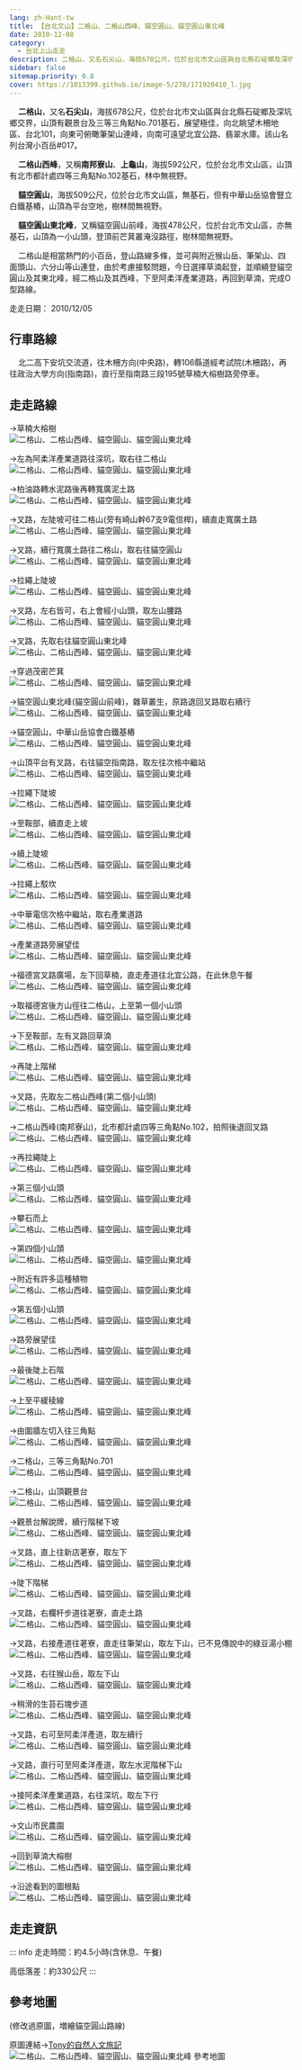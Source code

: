```yaml
---
lang: zh-Hant-tw
title: 【台北文山】二格山、二格山西峰、貓空圓山、貓空圓山東北峰
date: 2010-12-08
category: 
  - 台北上山走走
description: 二格山，又名石尖山，海拔678公尺，位於台北市文山區與台北縣石碇鄉及深坑鄉交界，展望極佳，向北眺望木柵地區、台北101，向東可俯瞰筆架山連峰，向南可遠望北宜公路、翡翠水庫。該山名列台灣小百岳#017。 二格山西峰，又稱南邦寮山、上龜山，海拔592公尺，位於台北市文山區，林中無視野。
sidebar: false
sitemap.priority: 0.8
cover: https://1013399.github.io/image-5/278/171920410_l.jpg
---
```


    **二格山**，又名**石尖山**，海拔678公尺，位於台北市文山區與台北縣石碇鄉及深坑鄉交界，山頂有觀景台及三等三角點No.701基石，展望極佳，向北眺望木柵地區、台北101，向東可俯瞰筆架山連峰，向南可遠望北宜公路、翡翠水庫。該山名列台灣小百岳#017。  

    **二格山西峰**，又稱**南邦寮山**、**上龜山**，海拔592公尺，位於台北市文山區，山頂有北市都計處四等三角點No.102基石，林中無視野。  

<!-- more -->

    **貓空圓山**，海拔509公尺，位於台北市文山區，無基石，但有中華山岳協會豎立白鐵基樁，山頂為平台空地，樹林間無視野。

    **貓空圓山東北峰**，又稱貓空圓山前峰，海拔478公尺，位於台北市文山區，亦無基石，山頂為一小山頭，登頂前芒萁叢淹沒路徑，樹林間無視野。  

    二格山是相當熱門的小百岳，登山路線多條，並可與附近猴山岳、筆架山、四面頭山、六分山等山連登，由於考慮接駁問題，今日選擇草湳起登，並順繞登貓空圓山及其東北峰，經二格山及其西峰，下至阿柔洋產業道路，再回到草湳，完成O型路線。

走走日期： 2010/12/05

## 行車路線
    北二高下安坑交流道，往木柵方向(中央路)，轉106縣道經考試院(木柵路)，再往政治大學方向(指南路)，直行至指南路三段195號草楠大榕樹路旁停車。

## 走走路線
→草楠大榕樹  
![二格山、二格山西峰、貓空圓山、貓空圓山東北峰](https://1013399.github.io/image-5/278/171920371_l.jpg)

→左為阿柔洋產業道路往深坑，取右往二格山  
![二格山、二格山西峰、貓空圓山、貓空圓山東北峰](https://1013399.github.io/image-5/278/171920372_l.jpg)

→柏油路轉水泥路後再轉寬廣泥土路  
![二格山、二格山西峰、貓空圓山、貓空圓山東北峰](https://1013399.github.io/image-5/278/171920374_l.jpg)

→叉路，左陡坡可往二格山(旁有崎山幹67支9電信桿)，續直走寬廣土路  
![二格山、二格山西峰、貓空圓山、貓空圓山東北峰](https://1013399.github.io/image-5/278/171920376_l.jpg)

→叉路，續行寬廣土路往二格山，取右往貓空圓山  
![二格山、二格山西峰、貓空圓山、貓空圓山東北峰](https://1013399.github.io/image-5/278/171920377_l.jpg)

→拉繩上陡坡  
![二格山、二格山西峰、貓空圓山、貓空圓山東北峰](https://1013399.github.io/image-5/278/171920379_l.jpg)

→叉路，左右皆可，右上會經小山頭，取左山腰路  
![二格山、二格山西峰、貓空圓山、貓空圓山東北峰](https://1013399.github.io/image-5/278/171920381_l.jpg)

→叉路，先取右往貓空圓山東北峰  
![二格山、二格山西峰、貓空圓山、貓空圓山東北峰](https://1013399.github.io/image-5/278/171920384_l.jpg)

→穿過茂密芒萁  
![二格山、二格山西峰、貓空圓山、貓空圓山東北峰](https://1013399.github.io/image-5/278/171920387_l.jpg)

→貓空圓山東北峰(貓空圓山前峰)，雜草叢生，原路退回叉路取右續行  
![二格山、二格山西峰、貓空圓山、貓空圓山東北峰](https://1013399.github.io/image-5/278/171920389_l.jpg)

→貓空圓山，中華山岳協會白鐵基樁  
![二格山、二格山西峰、貓空圓山、貓空圓山東北峰](https://1013399.github.io/image-5/278/171920392_l.jpg)

→山頂平台有叉路，右往貓空指南路，取左往次格中繼站  
![二格山、二格山西峰、貓空圓山、貓空圓山東北峰](https://1013399.github.io/image-5/278/171920396_l.jpg)

→拉繩下陡坡  
![二格山、二格山西峰、貓空圓山、貓空圓山東北峰](https://1013399.github.io/image-5/278/171920397_l.jpg)

→至鞍部，續直走上坡  
![二格山、二格山西峰、貓空圓山、貓空圓山東北峰](https://1013399.github.io/image-5/278/171920403_l.jpg)

→續上陡坡  
![二格山、二格山西峰、貓空圓山、貓空圓山東北峰](https://1013399.github.io/image-5/278/171920404_l.jpg)

→拉繩上駁坎  
![二格山、二格山西峰、貓空圓山、貓空圓山東北峰](https://1013399.github.io/image-5/278/171920406_l.jpg)

→中華電信次格中繼站，取右產業道路  
![二格山、二格山西峰、貓空圓山、貓空圓山東北峰](https://1013399.github.io/image-5/278/171920407_l.jpg)

→產業道路旁展望佳  
![二格山、二格山西峰、貓空圓山、貓空圓山東北峰](https://1013399.github.io/image-5/278/171920410_l.jpg)

→福德宮叉路廣場，左下回草楠，直走產道往北宜公路，在此休息午餐  
![二格山、二格山西峰、貓空圓山、貓空圓山東北峰](https://1013399.github.io/image-5/278/171920412_l.jpg)

→取福德宮後方山徑往二格山，上至第一個小山頭  
![二格山、二格山西峰、貓空圓山、貓空圓山東北峰](https://1013399.github.io/image-5/278/171920415_l.jpg)

→下至鞍部，左有叉路回草湳  
![二格山、二格山西峰、貓空圓山、貓空圓山東北峰](https://1013399.github.io/image-5/278/171920419_l.jpg)

→再陡上階梯  
![二格山、二格山西峰、貓空圓山、貓空圓山東北峰](https://1013399.github.io/image-5/278/171920420_l.jpg)

→叉路，先取左二格山西峰(第二個小山頭)  
![二格山、二格山西峰、貓空圓山、貓空圓山東北峰](https://1013399.github.io/image-5/278/171920421_l.jpg)

→二格山西峰(南邦寮山)，北市都計處四等三角點No.102，拍照後退回叉路  
![二格山、二格山西峰、貓空圓山、貓空圓山東北峰](https://1013399.github.io/image-5/278/171920425_l.jpg)

→再拉繩陡上  
![二格山、二格山西峰、貓空圓山、貓空圓山東北峰](https://1013399.github.io/image-5/278/171920427_l.jpg)

→第三個小山頭  
![二格山、二格山西峰、貓空圓山、貓空圓山東北峰](https://1013399.github.io/image-5/278/171920430_l.jpg)

→攀石而上  
![二格山、二格山西峰、貓空圓山、貓空圓山東北峰](https://1013399.github.io/image-5/278/171920432_l.jpg)

→第四個小山頭  
![二格山、二格山西峰、貓空圓山、貓空圓山東北峰](https://1013399.github.io/image-5/278/171920435_l.jpg)

→附近有許多這種植物  
![二格山、二格山西峰、貓空圓山、貓空圓山東北峰](https://1013399.github.io/image-5/278/171920437_l.jpg)

→第五個小山頭  
![二格山、二格山西峰、貓空圓山、貓空圓山東北峰](https://1013399.github.io/image-5/278/171920441_l.jpg)

→路旁展望佳  
![二格山、二格山西峰、貓空圓山、貓空圓山東北峰](https://1013399.github.io/image-5/278/171920443_l.jpg)

→最後陡上石階  
![二格山、二格山西峰、貓空圓山、貓空圓山東北峰](https://1013399.github.io/image-5/278/171920448_l.jpg)

→上至平緩稜線  
![二格山、二格山西峰、貓空圓山、貓空圓山東北峰](https://1013399.github.io/image-5/278/171920449_l.jpg)

→由圍牆左切入往三角點  
![二格山、二格山西峰、貓空圓山、貓空圓山東北峰](https://1013399.github.io/image-5/278/171920451_l.jpg)

→二格山，三等三角點No.701  
![二格山、二格山西峰、貓空圓山、貓空圓山東北峰](https://1013399.github.io/image-5/278/171920455_l.jpg)

→二格山，山頂觀景台  
![二格山、二格山西峰、貓空圓山、貓空圓山東北峰](https://1013399.github.io/image-5/278/171920457_l.jpg)

→觀景台解說牌，續行階梯下坡  
![二格山、二格山西峰、貓空圓山、貓空圓山東北峰](https://1013399.github.io/image-5/278/171920458_l.jpg)

→叉路，直上往新店荖寮，取左下  
![二格山、二格山西峰、貓空圓山、貓空圓山東北峰](https://1013399.github.io/image-5/278/171920460_l.jpg)

→陡下階梯  
![二格山、二格山西峰、貓空圓山、貓空圓山東北峰](https://1013399.github.io/image-5/278/171920465_l.jpg)

→叉路，右欄杆步道往荖寮，直走土路  
![二格山、二格山西峰、貓空圓山、貓空圓山東北峰](https://1013399.github.io/image-5/278/171920470_l.jpg)

→叉路，右接產道往荖寮，直走往筆架山，取左下山，已不見傳說中的綠豆湯小棚  
![二格山、二格山西峰、貓空圓山、貓空圓山東北峰](https://1013399.github.io/image-5/278/171920474_l.jpg)

→叉路，右往猴山岳，取左下山  
![二格山、二格山西峰、貓空圓山、貓空圓山東北峰](https://1013399.github.io/image-5/278/171920476_l.jpg)

→稍滑的生苔石塊步道  
![二格山、二格山西峰、貓空圓山、貓空圓山東北峰](https://1013399.github.io/image-5/278/171920479_l.jpg)

→叉路，右可至阿柔洋產道，取左續行  
![二格山、二格山西峰、貓空圓山、貓空圓山東北峰](https://1013399.github.io/image-5/278/171920480_l.jpg)

→叉路，直行可至阿柔洋產道，取左水泥階梯下山  
![二格山、二格山西峰、貓空圓山、貓空圓山東北峰](https://1013399.github.io/image-5/278/171920483_l.jpg)

→接阿柔洋產業道路，右往深坑，取左下行  
![二格山、二格山西峰、貓空圓山、貓空圓山東北峰](https://1013399.github.io/image-5/278/171920486_l.jpg)

→文山市民農園  
![二格山、二格山西峰、貓空圓山、貓空圓山東北峰](https://1013399.github.io/image-5/278/171920488_l.jpg)

→回到草湳大榕樹  
![二格山、二格山西峰、貓空圓山、貓空圓山東北峰](https://1013399.github.io/image-5/278/171920368_l.jpg)

→沿途看到的圖根點  
![二格山、二格山西峰、貓空圓山、貓空圓山東北峰](https://1013399.github.io/image-5/278/171920490_l.jpg)

## 走走資訊
::: info
走走時間：約4.5小時(含休息、午餐)

高低落差：約330公尺
:::

## 參考地圖
(修改過原圖，増繪貓空圓山路線)  

原圖連結→[Tony的自然人文旅記](http://www.tonyhuang39.com/tony0201.html)  
![二格山、二格山西峰、貓空圓山、貓空圓山東北峰 參考地圖](https://1013399.github.io/image-5/278/171920804_l.jpg)